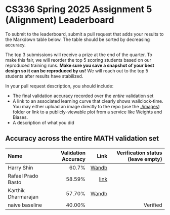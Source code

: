 # CS336 Spring 2025 Assignment 5 (Alignment) Leaderboard

To submit to the leaderboard, submit a pull request that adds your results to
the Markdown table below. The table should be sorted by decreasing accuracy.

The top 3 submissions will receive a prize at the end of the quarter.
To make this fair, we will reorder the top 5 scoring students based on our reproduced training runs.
**Make sure you save a snapshot of your best design so it can be reproduced by us!**
We will reach out to the top 5 students after results have stabilized.

In your pull request description, you should include:

- The final validation accuracy recorded over the _entire_ validation set
- A link to an associated learning curve that clearly shows wallclock-time.
  You may either upload an image directly
  to the repo (use the [./images](./images)) folder or link to a
  publicly-viewable plot from a service like Weights and Biases.
- A description of what you did

## Accuracy across the entire MATH validation set

| Name           | Validation Accuracy | Link  | Verification status (leave empty) |
| :------------- | ------------------: | ----: | --------------------------------: |
| Harry Shin | 60.7% | [Wandb](https://api.wandb.ai/links/dh2shin2-stanford-university/45vxov1e) |  |
| Rafael Prado Basto |              58.59% |  [link](./images/val_curves.jpg)     |                                   |
| Karthik Dharmarajan |              57.70% |   [Wandb](https://api.wandb.ai/links/kdharmarajan/dxmx6vof)    |                          |
| naive baseline |              40.00% |       |                          Verified |
